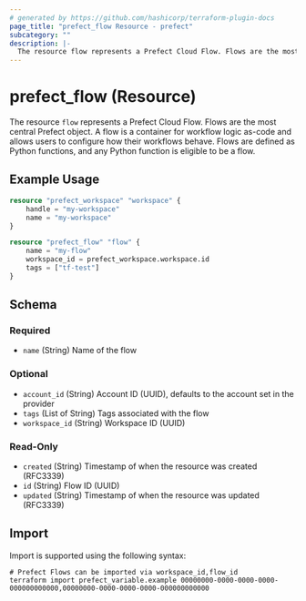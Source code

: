 ```yaml
---
# generated by https://github.com/hashicorp/terraform-plugin-docs
page_title: "prefect_flow Resource - prefect"
subcategory: ""
description: |-
  The resource flow represents a Prefect Cloud Flow. Flows are the most central Prefect object. A flow is a container for workflow logic as-code and allows users to configure how their workflows behave. Flows are defined as Python functions, and any Python function is eligible to be a flow.
---
```


# prefect_flow (Resource)

The resource `flow` represents a Prefect Cloud Flow. Flows are the most central Prefect object. A flow is a container for workflow logic as-code and allows users to configure how their workflows behave. Flows are defined as Python functions, and any Python function is eligible to be a flow.

## Example Usage

```terraform
resource "prefect_workspace" "workspace" {
	handle = "my-workspace"
	name = "my-workspace"
}

resource "prefect_flow" "flow" {
	name = "my-flow"
	workspace_id = prefect_workspace.workspace.id
	tags = ["tf-test"]
}
```

<!-- schema generated by tfplugindocs -->
## Schema

### Required

- `name` (String) Name of the flow

### Optional

- `account_id` (String) Account ID (UUID), defaults to the account set in the provider
- `tags` (List of String) Tags associated with the flow
- `workspace_id` (String) Workspace ID (UUID)

### Read-Only

- `created` (String) Timestamp of when the resource was created (RFC3339)
- `id` (String) Flow ID (UUID)
- `updated` (String) Timestamp of when the resource was updated (RFC3339)

## Import

Import is supported using the following syntax:

```shell
# Prefect Flows can be imported via workspace_id,flow_id
terraform import prefect_variable.example 00000000-0000-0000-0000-000000000000,00000000-0000-0000-0000-000000000000
```
